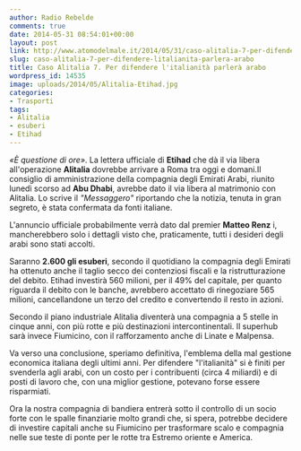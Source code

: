 ```yaml
---
author: Radio Rebelde
comments: true
date: 2014-05-31 08:54:01+00:00
layout: post
link: http://www.atomodelmale.it/2014/05/31/caso-alitalia-7-per-difendere-litalianita-parlera-arabo/
slug: caso-alitalia-7-per-difendere-litalianita-parlera-arabo
title: Caso Alitalia 7. Per difendere l'italianità parlerà arabo
wordpress_id: 14535
image: uploads/2014/05/Alitalia-Etihad.jpg
categories:
- Trasporti
tags:
- Alitalia
- esuberi
- Etihad
---
```


_«È questione di ore»_. La lettera ufficiale di **Etihad** che dà il via libera all'operazione **Alitalia** dovrebbe arrivare a Roma tra oggi e domani.Il consiglio di amministrazione della compagnia degli Emirati Arabi, riunito lunedì scorso ad **Abu Dhabi**, avrebbe dato il via libera al matrimonio con Alitalia. Lo scrive il _"Messaggero"_ riportando che la notizia, tenuta in gran segreto, è stata confermata da fonti italiane.

L'annuncio ufficiale probabilmente verrà dato dal premier **Matteo Renz** i, mancherebbero solo i dettagli visto che, praticamente, tutti i desideri degli arabi sono stati accolti.

Saranno **2.600 gli esuberi**, secondo il quotidiano la compagnia degli Emirati ha ottenuto anche il taglio secco dei contenziosi fiscali e la ristrutturazione del debito.
Etihad investirà 560 milioni, per il 49% del capitale, per quanto riguarda il debito con le banche, avrebbero accettato di rinegoziare 565 milioni, cancellandone un terzo del credito e convertendo il resto in azioni.

Secondo il piano industriale Alitalia diventerà una compagnia a 5 stelle in cinque anni, con più rotte e più destinazioni intercontinentali. Il superhub sarà invece Fiumicino, con il rafforzamento anche di Linate e Malpensa.

Va verso una conclusione, speriamo definitiva, l'emblema della mal gestione economica italiana degli ultimi anni. Per difendere "l'italianità" si è finiti per svenderla agli arabi, con un costo per i contribuenti (circa 4 miliardi) e di posti di lavoro che, con una miglior gestione, potevano forse essere risparmiati.

Ora la nostra compagnia di bandiera entrerà sotto il controllo di un socio forte con le spalle finanziarie molto grandi che, si spera, potrebbe decidere di investire capitali anche su Fiumicino per trasformare scalo e compagnia nelle sue teste di ponte per le rotte tra Estremo oriente e America.
